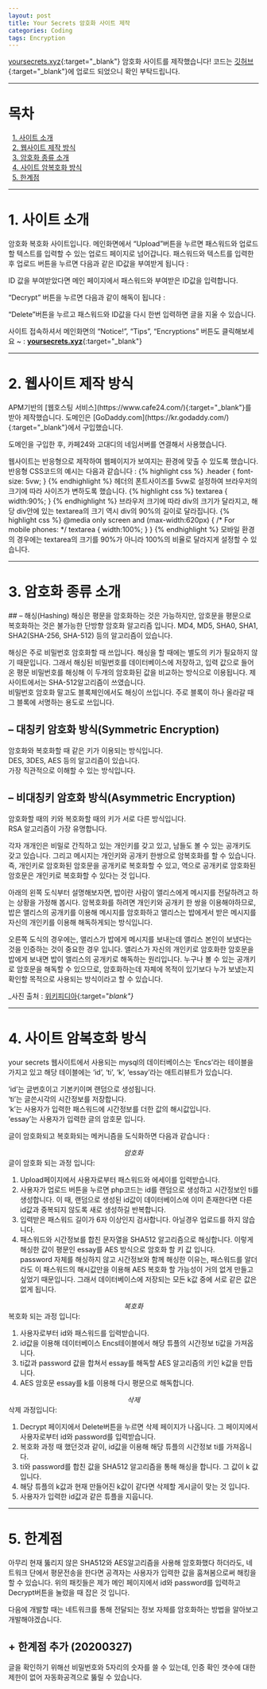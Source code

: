 ```yaml
---
layout: post
title: Your Secrets 암호화 사이트 제작
categories: Coding
tags: Encryption
---
```

[yoursecrets.xyz](http://jayenjeacho.cafe24.com/){:target="_blank"} 암호화 사이트를 제작했습니다! 코드는 [깃허브](https://github.com/Taylorcho123/Your-Secrets){:target="_blank"}에 업로드 되었으니 확인 부탁드립니다.
- - -
# 목차
&nbsp;&nbsp;<a href="#{{ 1| downcase }}">1. 사이트 소개</a><br>
&nbsp;&nbsp;<a href="#{{ 2| downcase }}">2. 웹사이트 제작 방식</a><br>
&nbsp;&nbsp;<a href="#{{ 3| downcase }}">3. 암호화 종류 소개</a><br>
&nbsp;&nbsp;<a href="#{{ 4| downcase }}">4. 사이트 암복호화 방식</a><br>
&nbsp;&nbsp;<a href="#{{ 5| downcase }}">5. 한계점</a>
- - -
<h1 id="{{ 1| downcase }}">1. 사이트 소개</h1>
암호화 복호화 사이트입니다. 메인화면에서 “Upload”버튼을 누르면 패스워드와 업로드할 텍스트를 입력할 수 있는 업로드 페이지로 넘어갑니다. 패스워드와 텍스트를 입력한 후 업로드 버튼을 누르면 다음과 같은 ID값을 부여받게 됩니다 :


ID 값을 부여받았다면 메인 페이지에서 패스워드와 부여받은 ID값을 입력합니다.


“Decrypt” 버튼을 누르면 다음과 같이 해독이 됩니다 :


“Delete”버튼을 누르고 패스워드와 ID값을 다시 한번 입력하면 글을 지울 수 있습니다.

사이트 접속하셔서 메인화면의 “Notice!”, “Tips”, “Encryptions” 버튼도 클릭해보세요 ~ : [**yoursecrets.xyz**](http://jayenjeacho.cafe24.com/){:target="_blank"}
- - -
<h1 id="{{ 2| downcase }}">2. 웹사이트 제작 방식</h1>
APM기반의 [웹호스팅 서비스](https://www.cafe24.com/){:target="_blank"}를 받아 제작했습니다. 도메인은 [GoDaddy.com](https://kr.godaddy.com/){:target="_blank"}에서 구입했습니다.


도메인을 구입한 후, 카페24와 고대디의 네임서버를 연결해서 사용했습니다.

웹사이트는 반응형으로 제작하여 웹페이지가 보여지는 환경에 맞출 수 있도록 했습니다. 반응형 CSS코드의 예시는 다음과 같습니다 :
{% highlight css %}
.header {
	font-size: 5vw;
}
{% endhighlight %}
헤더의 폰트사이즈를 5vw로 설정하여 브라우저의 크기에 따라 사이즈가 변하도록 했습니다.
{% highlight css %}
textarea {
	width:90%;
}
{% endhighlight %}
브라우저 크기에 따라 div의 크기가 달라지고, 해당 div안에 있는 textarea의 크기 역시 div의 90%의 길이로 달라집니다.
{% highlight css %}
@media only screen and (max-width:620px) {
  /* For mobile phones: */
	textarea {
		width:100%;
	}
}
{% endhighlight %}
모바일 환경의 경우에는 textarea의 크기를 90%가 아니라 100%의 비율로 달라지게 설정할 수 있습니다.
- - -
<h1 id="{{ 3| downcase }}">3. 암호화 종류 소개</h1>
## – 해싱(Hashing)
해싱은 평문을 암호화하는 것은 가능하지만, 암호문을 평문으로 복호화하는 것은 불가능한 단방향 암호화 알고리즘 입니다.  
MD4, MD5, SHA0, SHA1, SHA2(SHA-256, SHA-512) 등의 알고리즘이 있습니다.  

해싱은 주로 비밀번호 암호화할 때 쓰입니다. 해싱을 할 때에는 별도의 키가 필요하지 않기 때문입니다. 그래서 해싱된 비밀번호를 데이터베이스에 저장하고, 입력 값으로 들어온 평문 비밀번호를 해싱해 이 두개의 암호화된 값을 비교하는 방식으로 이용됩니다. 제 사이트에서는 SHA-512알고리즘이 쓰였습니다.  
비밀번호 암호화 말고도 블록체인에서도 해싱이 쓰입니다. 주로 블록이 하나 올라갈 때 그 블록에 서명하는 용도로 쓰입니다.  

## – 대칭키 암호화 방식(Symmetric Encryption)
암호화와 복호화할 때 같은 키가 이용되는 방식입니다.  
DES, 3DES, AES 등의 알고리즘이 있습니다.  
가장 직관적으로 이해할 수 있는 방식입니다.  

## – 비대칭키 암호화 방식(Asymmetric Encryption)
암호화할 때의 키와 복호화할 때의 키가 서로 다른 방식입니다.  
RSA 알고리즘이 가장 유명합니다.  

각자 개개인은 비밀로 간직하고 있는 개인키를 갖고 있고, 남들도 볼 수 있는 공개키도 갖고 있습니다. 그리고 메시지는 개인키와 공개키 한쌍으로 암복호화를 할 수 있습니다. 즉, 개인키로 암호화된 암호문을 공개키로 복호화할 수 있고, 역으로 공개키로 암호화된 암호문은 개인키로 복호화할 수 있다는 것 입니다.

아래의 왼쪽 도식부터 설명해보자면, 밥이란 사람이 앨리스에게 메시지를 전달하려고 하는 상황을 가정해 봅시다. 암복호화를 하려면 개인키와 공개키 한 쌍을 이용해야하므로, 밥은 앨리스의 공개키를 이용해 메시지를 암호화하고 앨리스는 밥에게서 받은 메시지를 자신의 개인키를 이용해 해독하게되는 방식입니다.

오른쪽 도식의 경우에는, 앨리스가 밥에게 메시지를 보내는데 앨리스 본인이 보냈다는 것을 인증하는 것이 중요한 경우 입니다. 앨리스가 자신의 개인키로 암호화한 암호문을 밥에게 보내면 밥이 앨리스의 공개키로 해독하는 원리입니다. 누구나 볼 수 있는 공개키로 암호문을 해독할 수 있으므로, 암호화하는데 자체에 목적이 있기보다 누가 보냈는지 확인할 목적으로 사용되는 방식이라고 할 수 있습니다.

_사진 출처 : [위키피디아](https://en.wikipedia.org/wiki/Public-key_cryptography){:target="_blank"}_
- - -
<h1 id="{{ 4| downcase }}">4. 사이트 암복호화 방식</h1>
your secrets 웹사이트에서 사용되는 mysql의 데이터베이스는 ‘Encs’라는 테이블을 가지고 있고 해당 테이블에는 ‘id’, ‘ti’, ‘k’, ‘essay’라는 애트리뷰트가 있습니다.


‘id’는 글번호이고 기본키이며 랜덤으로 생성됩니다.  
‘ti’는 글쓴시각의 시간정보를 저장합니다.  
‘k’는 사용자가 입력한 패스워드에 시간정보를 더한 값의 해시값입니다.  
‘essay’는 사용자가 입력한 글의 암호문 입니다.  

글이 암호화되고 복호화되는 메커니즘을 도식화하면 다음과 같습니다 :  


<center><i>암호화</i></center>
글이 암호화 되는 과정 입니다:

1. Upload페이지에서 사용자로부터 패스워드와 에세이를 입력받습니다.
1. 사용자가 업로드 버튼을 누르면 php코드는 id를 랜덤으로 생성하고 시간정보인 ti를 생성합니다. 이 때, 랜덤으로 생성된 id값이 데이터베이스에 이미 존재한다면 다른 id값과 중복되지 않도록 새로 생성하길 반복합니다.
1. 입력받은 패스워드 길이가 6자 이상인지 검사합니다. 아닐경우 업로드를 하지 않습니다.
1. 패스워드와 시간정보를 합친 문자열을 SHA512 알고리즘으로 해싱합니다. 이렇게 해싱한 값이 평문인 essay를 AES 방식으로 암호화 할 키 값 입니다.  
password 자체를 해싱하지 않고 시간정보와 함께 해싱한 이유는, 패스워드를 알더라도 이 패스워드의 해시값만을 이용해 AES 복호화 할 가능성이 거의 없게 만들고 싶었기 때문입니다. 그래서 데이터베이스에 저장되는 모든 k값 중에 서로 같은 값은 없게 됩니다.


<center><i>복호화</i></center>
복호화 되는 과정 입니다:

1. 사용자로부터 id와 패스워드를 입력받습니다.
1. id값을 이용해 데이터베이스 Encs테이블에서 해당 튜플의 시간정보 ti값을 가져옵니다.
1. ti값과 password 값을 합쳐서 essay를 해독할 AES 알고리즘의 키인 k값을 만듭니다.
1. AES 암호문 essay를 k를 이용해 다시 평문으로 해독합니다.

<center><i>삭제</i></center>
삭제 과정입니다:

1. Decrypt 페이지에서 Delete버튼을 누르면 삭제 페이지가 나옵니다. 그 페이지에서 사용자로부터 id와 password를 입력받습니다.
1. 복호화 과정 때 했던것과 같이, id값을 이용해 해당 튜플의 시간정보 ti를 가져옵니다.
1. ti와 password를 합친 값을 SHA512 알고리즘을 통해 해싱을 합니다. 그 값이 k 값입니다.
1. 해당 튜플의 k값과 현재 만들어진 k값이 같다면 삭제할 게시글이 맞는 것 입니다.
1. 사용자가 입력한 id값과 같은 튜플을 지웁니다.
- - -

<h1 id="{{ 5| downcase }}">5. 한계점</h1>
아무리 현재 뚫리지 않은 SHA512와 AES알고리즘을 사용해 암호화했다 하더라도, 네트워크 단에서 평문전송을 한다면 공격자는 사용자가 입력한 값을 훔쳐봄으로써 해킹을 할 수 있습니다.  
위의 패킷들은 제가 메인 페이지에서 id와 password를 입력하고 Decrypt버튼을 눌렀을 때 잡은 것 입니다.

다음에 개발할 때는 네트워크를 통해 전달되는 정보 자체를 암호화하는 방법을 알아보고 개발해야겠습니다.

## + 한계점 추가 (20200327)
글을 확인하기 위해선 비밀번호와 5자리의 숫자를 쓸 수 있는데, 인증 확인 갯수에 대한 제한이 없어 자동화공격으로 뚫릴 수 있습니다.
